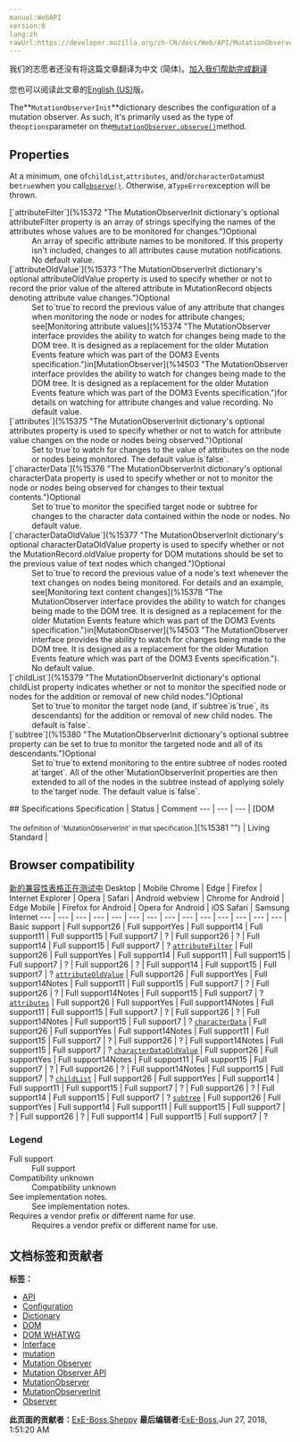 ```yaml
---
manual:WebAPI
version:0
lang:zh
rawUrl:https://developer.mozilla.org/zh-CN/docs/Web/API/MutationObserverInit
---
```




<bdi>我们的志愿者还没有将这篇文章翻译为<bdi>中文 (简体)</bdi>。[加入我们帮助完成翻译](%15369 "")<br></br>您也可以阅读此文章的[English (US)](%15370 "")版。</bdi>






The**`MutationObserverInit`**dictionary describes the configuration of a mutation observer. As such, it&#39;s primarily used as the type of the`options`parameter on the[`MutationObserver.observe()`](%15371 "The MutationObserver method observe() configures the MutationObserver callback to begin receiving notifications of changes to the DOM that match the given options.")method.


## Properties<a name="Properties"></a>


At a minimum, one of`childList`,`attributes`, and/or`characterData`must be`true`when you call[`observe()`](%15371 "The MutationObserver method observe() configures the MutationObserver callback to begin receiving notifications of changes to the DOM that match the given options."). Otherwise, a`TypeError`exception will be thrown.

<dl><dt>[`attributeFilter`](%15372 "The MutationObserverInit dictionary's optional attributeFilter property is an array of strings specifying the names of the attributes whose values are to be monitored for changes.")Optional</dt><dd>An array of specific attribute names to be monitored. If this property isn&#39;t included, changes to all attributes cause mutation notifications. No default value.</dd><dt>[`attributeOldValue`](%15373 "The MutationObserverInit dictionary's optional attributeOldValue property is used to specify whether or not to record the prior value of the altered attribute in MutationRecord objects denoting attribute value changes.")Optional</dt><dd>Set to`true`to record the previous value of any attribute that changes when monitoring the node or nodes for attribute changes; see[Monitoring attribute values](%15374 "The MutationObserver interface provides the ability to watch for changes being made to the DOM tree. It is designed as a replacement for the older Mutation Events feature which was part of the DOM3 Events specification.")in[MutationObserver](%14503 "The MutationObserver interface provides the ability to watch for changes being made to the DOM tree. It is designed as a replacement for the older Mutation Events feature which was part of the DOM3 Events specification.")for details on watching for attribute changes and value recording. No default value.</dd><dt>[`attributes`](%15375 "The MutationObserverInit dictionary's optional attributes property is used to specify whether or not to watch for attribute value changes on the node or nodes being observed.")Optional</dt><dd>Set to`true`to watch for changes to the value of attributes on the node or nodes being monitored. The default value is`false`.</dd><dt>[`characterData`](%15376 "The MutationObserverInit dictionary's optional characterData property is used to specify whether or not to monitor the node or nodes being observed for changes to their textual contents.")Optional</dt><dd>Set to`true`to monitor the specified target node or subtree for changes to the character data contained within the node or nodes. No default value.</dd><dt>[`characterDataOldValue`](%15377 "The MutationObserverInit dictionary's optional characterDataOldValue property is used to specify whether or not the MutationRecord.oldValue property for DOM mutations should be set to the previous value of text nodes which changed.")Optional</dt><dd>Set to`true`to record the previous value of a node&#39;s text whenever the text changes on nodes being monitored. For details and an example, see[Monitoring text content changes](%15378 "The MutationObserver interface provides the ability to watch for changes being made to the DOM tree. It is designed as a replacement for the older Mutation Events feature which was part of the DOM3 Events specification.")in[MutationObserver](%14503 "The MutationObserver interface provides the ability to watch for changes being made to the DOM tree. It is designed as a replacement for the older Mutation Events feature which was part of the DOM3 Events specification."). No default value.</dd><dt>[`childList`](%15379 "The MutationObserverInit dictionary's optional childList property indicates whether or not to monitor the specified node or nodes for the addition or removal of new child nodes.")Optional</dt><dd>Set to`true`to monitor the target node (and, if`subtree`is`true`, its descendants) for the addition or removal of new child nodes. The default is`false`.</dd><dt>[`subtree`](%15380 "The MutationObserverInit dictionary's optional subtree property can be set to true to monitor the targeted node and all of its descendants.")Optional</dt><dd>Set to`true`to extend monitoring to the entire subtree of nodes rooted at`target`. All of the other`MutationObserverInit`properties are then extended to all of the nodes in the subtree instead of applying solely to the`target`node. The default value is`false`.</dd></dl>
## Specifications<a name="Specifications"></a>
Specification | Status | Comment 
 ---  |  ---  |  ---  | 
[DOM<br></br><small>The definition of &#39;MutationObserverInit&#39; in that specification.</small>](%15381 "") | Living Standard |  


## Browser compatibility<a name="Browser_compatibility"></a>
[新的兼容性表格正在测试中<i></i>](%3360 "")
<abbr>Desktop<i></i></abbr> | <abbr>Mobile<i></i></abbr> 
<abbr>Chrome<i></i></abbr> | <abbr>Edge<i></i></abbr> | <abbr>Firefox<i></i></abbr> | <abbr>Internet Explorer<i></i></abbr> | <abbr>Opera<i></i></abbr> | <abbr>Safari<i></i></abbr> | <abbr>Android webview<i></i></abbr> | <abbr>Chrome for Android<i></i></abbr> | <abbr>Edge Mobile<i></i></abbr> | <abbr>Firefox for Android<i></i></abbr> | <abbr>Opera for Android<i></i></abbr> | <abbr>iOS Safari<i></i></abbr> | <abbr>Samsung Internet<i></i></abbr> 
 ---  |  ---  |  ---  |  ---  |  ---  |  ---  |  ---  |  ---  |  ---  |  ---  |  ---  |  ---  |  ---  |  ---  | 
Basic support | <abbr>Full support</abbr>26 | <abbr>Full support</abbr>Yes | <abbr>Full support</abbr>14 | <abbr>Full support</abbr>11 | <abbr>Full support</abbr>15 | <abbr>Full support</abbr>7 | <abbr>?</abbr> | <abbr>Full support</abbr>26 | <abbr>?</abbr> | <abbr>Full support</abbr>14 | <abbr>Full support</abbr>15 | <abbr>Full support</abbr>7 | <abbr>?</abbr> 
[`attributeFilter`](%15382 "") | <abbr>Full support</abbr>26 | <abbr>Full support</abbr>Yes | <abbr>Full support</abbr>14 | <abbr>Full support</abbr>11 | <abbr>Full support</abbr>15 | <abbr>Full support</abbr>7 | <abbr>?</abbr> | <abbr>Full support</abbr>26 | <abbr>?</abbr> | <abbr>Full support</abbr>14 | <abbr>Full support</abbr>15 | <abbr>Full support</abbr>7 | <abbr>?</abbr> 
[`attributeOldValue`](%15383 "") | <abbr>Full support</abbr>26 | <abbr>Full support</abbr>Yes | <abbr>Full support</abbr>14<abbr>Notes<i></i></abbr> | <abbr>Full support</abbr>11 | <abbr>Full support</abbr>15 | <abbr>Full support</abbr>7 | <abbr>?</abbr> | <abbr>Full support</abbr>26 | <abbr>?</abbr> | <abbr>Full support</abbr>14<abbr>Notes<i></i></abbr> | <abbr>Full support</abbr>15 | <abbr>Full support</abbr>7 | <abbr>?</abbr> 
[`attributes`](%15384 "") | <abbr>Full support</abbr>26 | <abbr>Full support</abbr>Yes | <abbr>Full support</abbr>14<abbr>Notes<i></i></abbr> | <abbr>Full support</abbr>11 | <abbr>Full support</abbr>15 | <abbr>Full support</abbr>7 | <abbr>?</abbr> | <abbr>Full support</abbr>26 | <abbr>?</abbr> | <abbr>Full support</abbr>14<abbr>Notes<i></i></abbr> | <abbr>Full support</abbr>15 | <abbr>Full support</abbr>7 | <abbr>?</abbr> 
[`characterData`](%15385 "") | <abbr>Full support</abbr>26 | <abbr>Full support</abbr>Yes | <abbr>Full support</abbr>14<abbr>Notes<i></i></abbr> | <abbr>Full support</abbr>11 | <abbr>Full support</abbr>15 | <abbr>Full support</abbr>7 | <abbr>?</abbr> | <abbr>Full support</abbr>26 | <abbr>?</abbr> | <abbr>Full support</abbr>14<abbr>Notes<i></i></abbr> | <abbr>Full support</abbr>15 | <abbr>Full support</abbr>7 | <abbr>?</abbr> 
[`characterDataOldValue`](%15386 "") | <abbr>Full support</abbr>26 | <abbr>Full support</abbr>Yes | <abbr>Full support</abbr>14<abbr>Notes<i></i></abbr> | <abbr>Full support</abbr>11 | <abbr>Full support</abbr>15 | <abbr>Full support</abbr>7 | <abbr>?</abbr> | <abbr>Full support</abbr>26 | <abbr>?</abbr> | <abbr>Full support</abbr>14<abbr>Notes<i></i></abbr> | <abbr>Full support</abbr>15 | <abbr>Full support</abbr>7 | <abbr>?</abbr> 
[`childList`](%15387 "") | <abbr>Full support</abbr>26 | <abbr>Full support</abbr>Yes | <abbr>Full support</abbr>14 | <abbr>Full support</abbr>11 | <abbr>Full support</abbr>15 | <abbr>Full support</abbr>7 | <abbr>?</abbr> | <abbr>Full support</abbr>26 | <abbr>?</abbr> | <abbr>Full support</abbr>14 | <abbr>Full support</abbr>15 | <abbr>Full support</abbr>7 | <abbr>?</abbr> 
[`subtree`](%15388 "") | <abbr>Full support</abbr>26 | <abbr>Full support</abbr>Yes | <abbr>Full support</abbr>14 | <abbr>Full support</abbr>11 | <abbr>Full support</abbr>15 | <abbr>Full support</abbr>7 | <abbr>?</abbr> | <abbr>Full support</abbr>26 | <abbr>?</abbr> | <abbr>Full support</abbr>14 | <abbr>Full support</abbr>15 | <abbr>Full support</abbr>7 | <abbr>?</abbr> 


### Legend<a name="Legend"></a>
<dl><dt><abbr>Full support</abbr></dt><dd>Full support</dd><dt><abbr>Compatibility unknown</abbr></dt><dd>Compatibility unknown</dd><dt><abbr>See implementation notes.<i></i></abbr></dt><dd>See implementation notes.</dd><dt><abbr>Requires a vendor prefix or different name for use.<i></i></abbr></dt><dd>Requires a vendor prefix or different name for use.</dd></dl>




## 文档标签和贡献者
**标签：**
* [API](%50 "")
* [Configuration](%3842 "")
* [Dictionary](%3539 "")
* [DOM](%456 "")
* [DOM WHATWG](%15389 "")
* [Interface](%3380 "")
* [mutation](%15390 "")
* [Mutation Observer](%15391 "")
* [Mutation Observer API](%15392 "")
* [MutationObserver](%15393 "")
* [MutationObserverInit](%15394 "")
* [Observer](%15395 "")

**此页面的贡献者：**[ExE-Boss](%3990 ""),[Sheppy](%405 "")
**最后编辑者:**[ExE-Boss](%3990 ""),<time>Jun 27, 2018, 1:51:20 AM</time>


